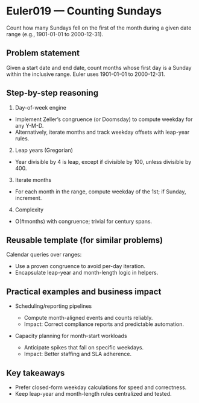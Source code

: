 # Euler019 — Counting Sundays

Count how many Sundays fell on the first of the month during a given date range (e.g., 1901-01-01 to 2000-12-31).

## Problem statement

Given a start date and end date, count months whose first day is a Sunday within the inclusive range. Euler uses 1901-01-01 to 2000-12-31.

## Step-by-step reasoning

1) Day-of-week engine
- Implement Zeller’s congruence (or Doomsday) to compute weekday for any Y-M-D.
- Alternatively, iterate months and track weekday offsets with leap-year rules.

2) Leap years (Gregorian)
- Year divisible by 4 is leap, except if divisible by 100, unless divisible by 400.

3) Iterate months
- For each month in the range, compute weekday of the 1st; if Sunday, increment.

4) Complexity
- O(#months) with congruence; trivial for century spans.

## Reusable template (for similar problems)

Calendar queries over ranges:
- Use a proven congruence to avoid per-day iteration.
- Encapsulate leap-year and month-length logic in helpers.

## Practical examples and business impact

- Scheduling/reporting pipelines
  - Compute month-aligned events and counts reliably.
  - Impact: Correct compliance reports and predictable automation.

- Capacity planning for month-start workloads
  - Anticipate spikes that fall on specific weekdays.
  - Impact: Better staffing and SLA adherence.

## Key takeaways

- Prefer closed-form weekday calculations for speed and correctness.
- Keep leap-year and month-length rules centralized and tested.
